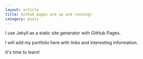 ```yaml
---
layout: article
title: Github pages are up and running!
category: posts
---
```


I use Jekyll as a static site generator with GitHub Pages.

I will add my portfolio here with links and interesting information.

It's time to learn!
